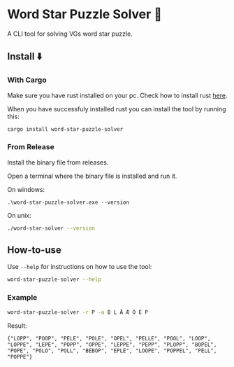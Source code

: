 # Word Star Puzzle Solver 🧩

A CLI tool for solving VGs word star puzzle.

## Install ⬇️

### With Cargo

Make sure you have rust installed on your pc. Check how to install rust [here](https://www.rust-lang.org/tools/install).

When you have successfuly installed rust you can install the tool by running this:

```sh
cargo install word-star-puzzle-solver
```

### From Release

Install the binary file from releases.

Open a terminal where the binary file is installed and run it.

On windows:

```shell
.\word-star-puzzle-solver.exe --version
```

On unix:

```sh
./word-star-solver --version
```

## How-to-use

Use `--help` for instructions on how to use the tool:

```sh
word-star-puzzle-solver --help
```

### Example

```sh
word-star-puzzle-solver -r P -a B L Å Æ O E P
```

Result:

```text
{"LOPP", "POOP", "PELE", "POLE", "OPEL", "PELLE", "POOL", "LOOP", "LOPPE", "LEPE", "POPP", "OPPE", "LEPPE", "PEPP", "PLOPP", "BOPEL", "POPE", "POLO", "POLL", "BEBOP", "EPLE", "LOOPE", "POPPEL", "PELL", "POPPE"}
```
